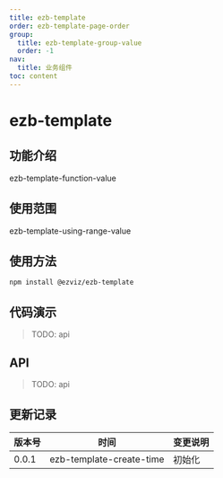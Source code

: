 ```yaml
---
title: ezb-template
order: ezb-template-page-order
group:
  title: ezb-template-group-value
  order: -1
nav:
  title: 业务组件
toc: content
---
```


# ezb-template

## 功能介绍

ezb-template-function-value

## 使用范围

ezb-template-using-range-value

## 使用方法

`npm install @ezviz/ezb-template`

## 代码演示

> TODO: api

## API

> TODO: api

## 更新记录

| 版本号 |           时间           | 变更说明 |
| ------ | :----------------------: | ------- |
| 0.0.1  | ezb-template-create-time | 初始化 |
